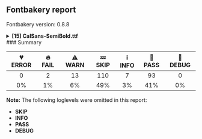 ## Fontbakery report

Fontbakery version: 0.8.8

<details><summary><b>[15] CalSans-SemiBold.ttf</b></summary><div><details><summary>🔥 <b>FAIL:</b> Copyright notices match canonical pattern in fonts (<a href="https://font-bakery.readthedocs.io/en/latest/fontbakery/profiles/googlefonts.html#com.google.fonts/check/font_copyright">com.google.fonts/check/font_copyright</a>)</summary><div>


* 🔥 **FAIL** Name Table entry: Copyright notices should match a pattern similar to: "Copyright 2019 The Familyname Project Authors (git url)"
But instead we have got:
"Copyright 2022 The Cal Sans Project Authors" [code: bad-notice-format]
</div></details><details><summary>🔥 <b>FAIL:</b> Checking OS/2 usWinAscent & usWinDescent. (<a href="https://font-bakery.readthedocs.io/en/latest/fontbakery/profiles/universal.html#com.google.fonts/check/family/win_ascent_and_descent">com.google.fonts/check/family/win_ascent_and_descent</a>)</summary><div>


* 🔥 **FAIL** OS/2.usWinAscent value should be equal or greater than 2278, but got 1660 instead [code: ascent]
</div></details><details><summary>⚠ <b>WARN:</b> Checking OS/2 achVendID. (<a href="https://font-bakery.readthedocs.io/en/latest/fontbakery/profiles/googlefonts.html#com.google.fonts/check/vendor_id">com.google.fonts/check/vendor_id</a>)</summary><div>


* ⚠ **WARN** OS/2 VendorID value 'NONE' is not yet recognized. If you registered it recently, then it's safe to ignore this warning message. Otherwise, you should set it to your own unique 4 character code, and register it with Microsoft at https://www.microsoft.com/typography/links/vendorlist.aspx
 [code: unknown]
</div></details><details><summary>⚠ <b>WARN:</b> Check copyright namerecords match license file. (<a href="https://font-bakery.readthedocs.io/en/latest/fontbakery/profiles/googlefonts.html#com.google.fonts/check/name/license">com.google.fonts/check/name/license</a>)</summary><div>


* ⚠ **WARN** Please consider using HTTPS URLs at name table entry [plat=3, enc=1, name=13] [code: http-in-description]
* ⚠ **WARN** For now we're still accepting http URLs, but you should consider using https instead.
 [code: http]
</div></details><details><summary>⚠ <b>WARN:</b> License URL matches License text on name table? (<a href="https://font-bakery.readthedocs.io/en/latest/fontbakery/profiles/googlefonts.html#com.google.fonts/check/name/license_url">com.google.fonts/check/name/license_url</a>)</summary><div>


* ⚠ **WARN** Please consider using HTTPS URLs at name table entry [plat=3, enc=1, name=13] [code: http-in-description]
* ⚠ **WARN** Please consider using HTTPS URLs at name table entry [plat=3, enc=1, name=13] [code: http-in-description]
* ⚠ **WARN** Please consider using HTTPS URLs at name table entry [plat=3, enc=1, name=13] [code: http-in-description]
* ⚠ **WARN** Please consider using HTTPS URLs at name table entry [plat=3, enc=1, name=14] [code: http-in-license-info]
* ⚠ **WARN** For now we're still accepting http URLs, but you should consider using https instead.
 [code: http]
</div></details><details><summary>⚠ <b>WARN:</b> Are there caret positions declared for every ligature? (<a href="https://font-bakery.readthedocs.io/en/latest/fontbakery/profiles/googlefonts.html#com.google.fonts/check/ligature_carets">com.google.fonts/check/ligature_carets</a>)</summary><div>


* ⚠ **WARN** This font lacks caret position values for ligature glyphs on its GDEF table. [code: lacks-caret-pos]
</div></details><details><summary>⚠ <b>WARN:</b> Is there kerning info for non-ligated sequences? (<a href="https://font-bakery.readthedocs.io/en/latest/fontbakery/profiles/googlefonts.html#com.google.fonts/check/kerning_for_non_ligated_sequences">com.google.fonts/check/kerning_for_non_ligated_sequences</a>)</summary><div>


* ⚠ **WARN** GPOS table lacks kerning info for the following non-ligated sequences:
	- f + i
	- i + l

   [code: lacks-kern-info]
</div></details><details><summary>⚠ <b>WARN:</b> Ensure fonts have ScriptLangTags declared on the 'meta' table. (<a href="https://font-bakery.readthedocs.io/en/latest/fontbakery/profiles/googlefonts.html#com.google.fonts/check/meta/script_lang_tags">com.google.fonts/check/meta/script_lang_tags</a>)</summary><div>


* ⚠ **WARN** This font file does not have a 'meta' table. [code: lacks-meta-table]
</div></details><details><summary>⚠ <b>WARN:</b> Check font contains no unreachable glyphs (<a href="https://font-bakery.readthedocs.io/en/latest/fontbakery/profiles/universal.html#com.google.fonts/check/unreachable_glyphs">com.google.fonts/check/unreachable_glyphs</a>)</summary><div>


* ⚠ **WARN** The following glyphs could not be reached by codepoint or substitution rules:
	- IJacute 
	- And ijacute
 [code: unreachable-glyphs]
</div></details><details><summary>⚠ <b>WARN:</b> Check if each glyph has the recommended amount of contours. (<a href="https://font-bakery.readthedocs.io/en/latest/fontbakery/profiles/universal.html#com.google.fonts/check/contour_count">com.google.fonts/check/contour_count</a>)</summary><div>


* ⚠ **WARN** This font has a 'Soft Hyphen' character (codepoint 0x00AD) which is supposed to be zero-width and invisible, and is used to mark a hyphenation possibility within a word in the absence of or overriding dictionary hyphenation. It is mostly an obsolete mechanism now, and the character is only included in fonts for legacy codepage coverage. [code: softhyphen]
* ⚠ **WARN** This check inspects the glyph outlines and detects the total number of contours in each of them. The expected values are infered from the typical ammounts of contours observed in a large collection of reference font families. The divergences listed below may simply indicate a significantly different design on some of your glyphs. On the other hand, some of these may flag actual bugs in the font such as glyphs mapped to an incorrect codepoint. Please consider reviewing the design and codepoint assignment of these to make sure they are correct.

The following glyphs do not have the recommended number of contours:

	- Glyph name: uni00AD	Contours detected: 1	Expected: 0
	- Glyph name: uni1EA5	Contours detected: 3	Expected: 4
	- Glyph name: uni1EC1	Contours detected: 3	Expected: 4
	- Glyph name: uni1EE1	Contours detected: 2	Expected: 3
	- Glyph name: uni00AD	Contours detected: 1	Expected: 0
	- Glyph name: uni1EA5	Contours detected: 3	Expected: 4
	- Glyph name: uni1EC1	Contours detected: 3	Expected: 4 
	- And Glyph name: uni1EE1	Contours detected: 2	Expected: 3
 [code: contour-count]
</div></details><details><summary>⚠ <b>WARN:</b> Are there any misaligned on-curve points? (<a href="https://font-bakery.readthedocs.io/en/latest/fontbakery/profiles/<Section: Outline Correctness Checks>.html#com.google.fonts/check/outline_alignment_miss">com.google.fonts/check/outline_alignment_miss</a>)</summary><div>


* ⚠ **WARN** The following glyphs have on-curve points which have potentially incorrect y coordinates:
	* R (U+0052): X=552.0,Y=1402.0 (should be at cap-height 1400?)
	* sterling (U+00A3): X=710.0,Y=1.5 (should be at baseline 0?)
	* yen (U+00A5): X=-42.0,Y=1398.0 (should be at cap-height 1400?)
	* yen (U+00A5): X=1184.0,Y=1398.0 (should be at cap-height 1400?)
	* Atilde (U+00C3): X=288.5,Y=1658.0 (should be at ascender 1660?)
	* Atilde (U+00C3): X=814.0,Y=1658.0 (should be at ascender 1660?)
	* Ntilde (U+00D1): X=386.5,Y=1658.0 (should be at ascender 1660?)
	* Ntilde (U+00D1): X=912.0,Y=1658.0 (should be at ascender 1660?)
	* Otilde (U+00D5): X=414.5,Y=1658.0 (should be at ascender 1660?)
	* Otilde (U+00D5): X=940.0,Y=1658.0 (should be at ascender 1660?) and 24 more.

Use -F or --full-lists to disable shortening of long lists. [code: found-misalignments]
</div></details><details><summary>⚠ <b>WARN:</b> Are any segments inordinately short? (<a href="https://font-bakery.readthedocs.io/en/latest/fontbakery/profiles/<Section: Outline Correctness Checks>.html#com.google.fonts/check/outline_short_segments">com.google.fonts/check/outline_short_segments</a>)</summary><div>


* ⚠ **WARN** The following glyphs have segments which seem very short:
	* two (U+0032) contains a short segment L<<34.0,0.0>--<34.0,32.0>>
	* seven (U+0037) contains a short segment L<<1030.0,1400.0>--<1034.0,1370.0>>
	* at (U+0040) contains a short segment B<<1182.0,530.0>-<1179.0,511.0>-<1176.5,486.5>>
	* at (U+0040) contains a short segment B<<1176.5,486.5>-<1174.0,462.0>-<1174.0,444.0>>
	* Z (U+005A) contains a short segment L<<20.0,0.0>--<20.0,30.0>>
	* Z (U+005A) contains a short segment L<<1148.0,1400.0>--<1148.0,1370.0>>
	* z (U+007A) contains a short segment L<<28.0,0.0>--<28.0,30.0>>
	* z (U+007A) contains a short segment L<<946.0,1040.0>--<946.0,1010.0>>
	* uni00B2 (U+00B2) contains a short segment L<<62.0,662.0>--<62.0,682.0>>
	* onehalf (U+00BD) contains a short segment L<<894.0,50.0>--<894.0,70.0>> and 56 more.

Use -F or --full-lists to disable shortening of long lists. [code: found-short-segments]
</div></details><details><summary>⚠ <b>WARN:</b> Do any segments have colinear vectors? (<a href="https://font-bakery.readthedocs.io/en/latest/fontbakery/profiles/<Section: Outline Correctness Checks>.html#com.google.fonts/check/outline_colinear_vectors">com.google.fonts/check/outline_colinear_vectors</a>)</summary><div>


* ⚠ **WARN** The following glyphs have colinear vectors:
	* exclam (U+0021): L<<154.0,386.0>--<108.0,1154.0>> -> L<<108.0,1154.0>--<108.0,1400.0>>
	* exclam (U+0021): L<<388.0,1400.0>--<388.0,1154.0>> -> L<<388.0,1154.0>--<342.0,386.0>>
	* exclamdbl (U+203C): L<<154.0,386.0>--<108.0,1154.0>> -> L<<108.0,1154.0>--<108.0,1400.0>>
	* exclamdbl (U+203C): L<<388.0,1400.0>--<388.0,1154.0>> -> L<<388.0,1154.0>--<342.0,386.0>>
	* exclamdbl (U+203C): L<<560.0,386.0>--<514.0,1154.0>> -> L<<514.0,1154.0>--<514.0,1400.0>>
	* exclamdbl (U+203C): L<<794.0,1400.0>--<794.0,1154.0>> -> L<<794.0,1154.0>--<748.0,386.0>>
	* exclamdown (U+00A1): L<<332.0,656.0>--<378.0,-112.0>> -> L<<378.0,-112.0>--<378.0,-358.0>>
	* exclamdown (U+00A1): L<<98.0,-358.0>--<98.0,-112.0>> -> L<<98.0,-112.0>--<144.0,656.0>>
	* ogonek (U+02DB): L<<784.0,34.0>--<870.0,12.0>> -> L<<870.0,12.0>--<942.0,0.0>>
	* uniA78B (U+A78B): L<<194.0,386.0>--<148.0,1154.0>> -> L<<148.0,1154.0>--<148.0,1400.0>> and 3 more.

Use -F or --full-lists to disable shortening of long lists. [code: found-colinear-vectors]
</div></details><details><summary>⚠ <b>WARN:</b> Do outlines contain any jaggy segments? (<a href="https://font-bakery.readthedocs.io/en/latest/fontbakery/profiles/<Section: Outline Correctness Checks>.html#com.google.fonts/check/outline_jaggy_segments">com.google.fonts/check/outline_jaggy_segments</a>)</summary><div>


* ⚠ **WARN** The following glyphs have jaggy segments:
	* eth (U+00F0): B<<599.0,941.5>-<646.0,925.0>-<679.0,899.0>>/B<<679.0,899.0>-<652.0,932.0>-<622.0,958.5>> = 12.476767960052687
	* r (U+0072): L<<342.0,1040.0>--<342.0,842.0>>/B<<342.0,842.0>-<368.0,954.0>-<448.5,1013.0>> = 13.069317896282163
	* racute (U+0155): L<<342.0,1040.0>--<342.0,842.0>>/B<<342.0,842.0>-<368.0,954.0>-<448.5,1013.0>> = 13.069317896282163
	* radical (U+221A): B<<424.0,-58.0>-<434.0,-106.0>-<439.0,-154.0>>/B<<439.0,-154.0>-<445.0,-107.0>-<452.0,-59.0>> = 13.221868011862771
	* rcaron (U+0159): L<<342.0,1040.0>--<342.0,842.0>>/B<<342.0,842.0>-<368.0,954.0>-<448.5,1013.0>> = 13.069317896282163
	* rmacronbelow (U+1E5F): L<<342.0,1040.0>--<342.0,842.0>>/B<<342.0,842.0>-<368.0,954.0>-<448.5,1013.0>> = 13.069317896282163
	* uni0157 (U+0157): L<<342.0,1040.0>--<342.0,842.0>>/B<<342.0,842.0>-<368.0,954.0>-<448.5,1013.0>> = 13.069317896282163 and uni1E5D (U+1E5D): L<<342.0,1040.0>--<342.0,842.0>>/B<<342.0,842.0>-<368.0,954.0>-<448.5,1013.0>> = 13.069317896282163 [code: found-jaggy-segments]
</div></details><details><summary>⚠ <b>WARN:</b> Do outlines contain any semi-vertical or semi-horizontal lines? (<a href="https://font-bakery.readthedocs.io/en/latest/fontbakery/profiles/<Section: Outline Correctness Checks>.html#com.google.fonts/check/outline_semi_vertical">com.google.fonts/check/outline_semi_vertical</a>)</summary><div>


* ⚠ **WARN** The following glyphs have semi-vertical/semi-horizontal lines:
 * G (U+0047): L<<1174.0,552.0>--<714.0,548.0>>
 * Gbreve (U+011E): L<<1174.0,552.0>--<714.0,548.0>>
 * Gcircumflex (U+011C): L<<1174.0,552.0>--<714.0,548.0>>
 * Gdotaccent (U+0120): L<<1174.0,552.0>--<714.0,548.0>>
 * R (U+0052): L<<100.0,1400.0>--<552.0,1402.0>>
 * Racute (U+0154): L<<100.0,1400.0>--<552.0,1402.0>>
 * Rcaron (U+0158): L<<100.0,1400.0>--<552.0,1402.0>>
 * Rmacronbelow (U+1E5E): L<<100.0,1400.0>--<552.0,1402.0>>
 * arrowdown (U+2193): L<<481.0,650.0>--<474.0,1458.0>>
 * arrowdown (U+2193): L<<726.0,1458.0>--<719.0,647.0>> and 17 more.

Use -F or --full-lists to disable shortening of long lists. [code: found-semi-vertical]
</div></details><br></div></details>
### Summary

| 💔 ERROR | 🔥 FAIL | ⚠ WARN | 💤 SKIP | ℹ INFO | 🍞 PASS | 🔎 DEBUG |
|:-----:|:----:|:----:|:----:|:----:|:----:|:----:|
| 0 | 2 | 13 | 110 | 7 | 93 | 0 |
| 0% | 1% | 6% | 49% | 3% | 41% | 0% |

**Note:** The following loglevels were omitted in this report:
* **SKIP**
* **INFO**
* **PASS**
* **DEBUG**
